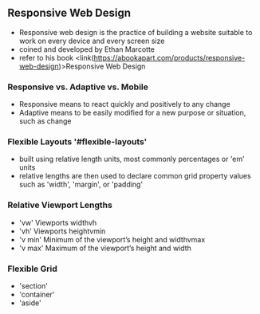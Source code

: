 ## Responsive Web Design
- Responsive web design is the practice of building a website suitable to work on every device and every screen size
- coined and developed by Ethan Marcotte
- refer to his book <link(https://abookapart.com/products/responsive-web-design)>Responsive Web Design</link>

### Responsive vs. Adaptive vs. Mobile
- Responsive means to react quickly and positively to any change
- Adaptive means to be easily modified for a new purpose or situation, such as change
### Flexible Layouts '#flexible-layouts'
- built using relative length units, most commonly percentages or 'em' units
- relative lengths are then used to declare common grid property values such as 'width', 'margin', or 'padding'
### Relative Viewport Lengths
- 'vw' Viewports widthvh
- 'vh' Viewports heightvmin
- 'v min' Minimum of the viewport’s height and widthvmax
- 'v max' Maximum of the viewport’s height and width
### Flexible Grid
- 'section'
- 'container'
- 'aside'

